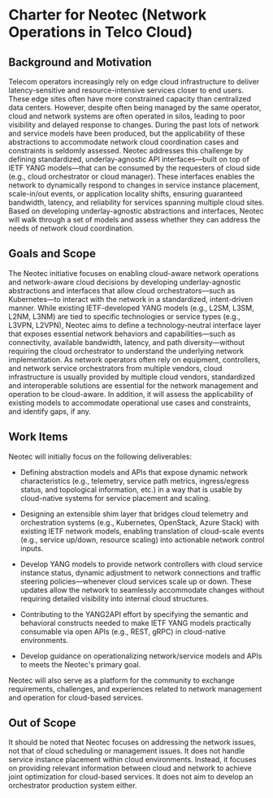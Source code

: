 # Charter for Neotec (Network Operations in Telco Cloud) 
 
## Background and Motivation
Telecom operators increasingly rely on edge cloud infrastructure to deliver latency-sensitive and resource-intensive services closer to end users. These edge sites often have more constrained capacity than centralized data centers. However, despite often being managed by the same operator, cloud and network systems are often operated in silos, leading to poor visibility and delayed response to changes. During the past lots of network and service models have been produced, but the applicability of these abstractions to accommodate network cloud coordination cases and constraints is seldomly assessed. Neotec addresses this challenge by defining standardized, underlay-agnostic API interfaces—built on top of IETF YANG models—that can be consumed by the requesters of cloud side (e.g., cloud orchestrator or cloud manager). These interfaces enables the network to dynamically respond to changes in service instance placement, scale-in/out events, or application locality shifts, ensuring guaranteed bandwidth, latency, and reliability for services spanning multiple cloud sites. Based on developing underlay-agnostic abstractions and interfaces, Neotec will walk through a set of models and assess whether they can address the needs of network cloud coordination. 

## Goals and Scope
The Neotec initiative focuses on enabling cloud-aware network operations and network-aware cloud decisions by developing underlay-agnostic abstractions and interfaces that allow cloud orchestrators—such as Kubernetes—to interact with the network in a standardized, intent-driven manner. While existing IETF-developed YANG models (e.g., L2SM, L3SM, L2NM, L3NM) are tied to specific technologies or service types (e.g., L3VPN, L2VPN), Neotec aims to define a technology-neutral interface layer that exposes essential network behaviors and capabilities—such as connectivity, available bandwidth, latency, and path diversity—without requiring the cloud orchestrator to understand the underlying network implementation. As network operators often rely on equipment, controllers, and network service orchestrators from multiple vendors, cloud infrastructure is usually provided by multiple cloud vendors, standardized and interoperable solutions are essential for the network management and operation to be cloud-aware. In addition, it will assess the applicability of existing models to accommodate operational use cases and constraints, and identify gaps, if any.

## Work Items
Neotec will initially focus on the following deliverables:
* Defining abstraction models and APIs that expose dynamic network characteristics (e.g., telemetry, service path metrics, ingress/egress status, and topological information, etc.) in a way that is usable by cloud-native systems for service placement and scaling.

* Designing an extensible shim layer that bridges cloud telemetry and orchestration systems (e.g., Kubernetes, OpenStack, Azure Stack) with existing IETF network models, enabling translation of cloud-scale events (e.g., service up/down, resource scaling) into actionable network control inputs.

* Develop YANG models to provide network controllers with cloud service instance status, dynamic adjustment to network connections and traffic steering policies—whenever cloud services scale up or down. These updates allow the network to seamlessly accommodate changes without requiring detailed visibility into internal cloud structures.

* Contributing to the YANG2API effort by specifying the semantic and behavioral constructs needed to make IETF YANG models practically consumable via open APIs (e.g., REST, gRPC) in cloud-native environments.

* Develop guidance on operationalizing network/service models and APIs to meets the Neotec's primary goal.

Neotec will also serve as a platform for the community to exchange requirements, challenges, and experiences related to network management and operation for cloud-based services.

## Out of Scope
It should be noted that Neotec focuses on addressing the network issues, not that of cloud scheduling or management issues. It does not handle service instance placement within cloud environments. Instead, it focuses on providing relevant information between cloud and network to achieve joint optimization for cloud-based services. It does not aim to develop an orchestrator production system either.
